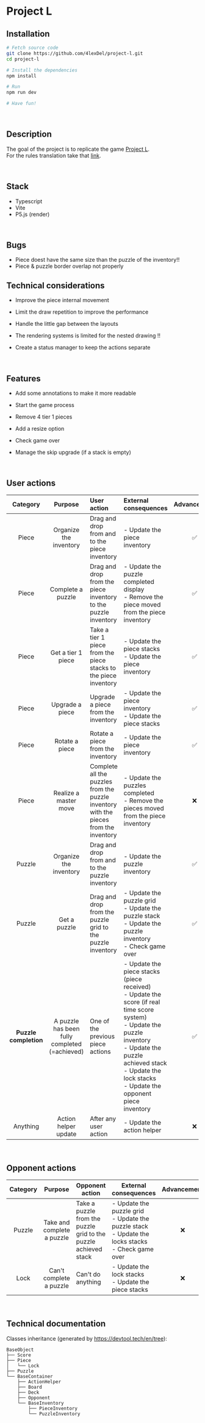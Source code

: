 # Project L

## Installation
```bash
# Fetch source code
git clone https://github.com/4lexDel/project-l.git
cd project-l
```
```bash
# Install the dependencies
npm install
```
```bash
# Run
npm run dev
```
```bash
# Have fun!
```

<br>

## Description
The goal of the project is to replicate the game [Project L](https://cdn.1j1ju.com/medias/82/ee/c6-project-l-rulebook.pdf).  
For the rules translation take that [link](https://biblio.brossard.ca/jeux_societe/regles/project_l_regles.pdf).

<br>

## Stack
- Typescript
- Vite
- P5.js (render)

<br>

## Bugs
- Piece doest have the same size than the puzzle of the inventory!!
- Piece & puzzle border overlap not properly

## Technical considerations
- Improve the piece internal movement
- Limit the draw repetition to improve the performance
- Handle the little gap between the layouts
- The rendering systems is limited for the nested drawing !!

- Create a status manager to keep the actions separate

<br>

## Features
- Add some annotations to make it more readable
- Start the game process
- Remove 4 tier 1 pieces
- Add a resize option
- Check game over

- Manage the skip upgrade (if a stack is empty)

<br>

## User actions

| **Category** | **Purpose** | **User action** | **External consequences** | **Advancement** |
|:---:|:---:|:---|:---|:---:|
| Piece | Organize the inventory | Drag and drop from and to the piece inventory | - Update the piece inventory | ✅ |
| Piece | Complete a puzzle | Drag and drop from the piece inventory to the puzzle inventory | - Update the puzzle completed display<br>- Remove the piece moved from the piece inventory | ✅ |
| Piece | Get a tier 1 piece | Take a tier 1 piece from the piece stacks to the piece inventory | - Update the piece stacks<br>- Update the piece inventory | ✅ |
| Piece | Upgrade a piece | Upgrade a piece from the inventory | - Update the piece inventory<br>- Update the piece stacks | ✅ |
| Piece | Rotate a piece | Rotate a piece from the inventory | - Update the piece inventory | ✅ |
| Piece | Realize a master move | Complete all the puzzles from the puzzle inventory with the pieces from the inventory | - Update the puzzles completed<br>- Remove the pieces moved from the piece inventory | ❌ |
| Puzzle | Organize the inventory | Drag and drop from and to the puzzle inventory | - Update the puzzle inventory | ✅ |
| Puzzle | Get a puzzle | Drag and drop from the puzzle grid to the puzzle inventory | - Update the puzzle grid<br>- Update the puzzle stack<br>- Update the puzzle inventory<br>- Check game over | ✅ |
| **Puzzle completion** | A puzzle has been fully completed (=achieved) | One of the previous piece actions | - Update the piece stacks (piece received)<br>- Update the score (if real time score system)<br>- Update the puzzle inventory<br>- Update the puzzle achieved stack - Update the lock stacks<br>- Update the opponent piece inventory | ✅ |
| Anything | Action helper update | After any user action | - Update the action helper | ❌ |

<br>

## Opponent actions

| **Category** | **Purpose** | **Opponent action** | **External consequences** | **Advancement** |
|:---:|:---:|---|---|:---:|
| Puzzle | Take and complete a puzzle | Take a puzzle from the puzzle grid to the puzzle achieved stack | - Update the puzzle grid<br>- Update the puzzle stack<br>- Update the locks stacks<br>- Check game over | ❌ |
| Lock | Can't complete a puzzle | Can't do anything | - Update the lock stacks<br>- Update the piece stacks | ❌ |

<br>

## Technical documentation
Classes inheritance (generated by https://devtool.tech/en/tree):  
```
BaseObject  
├── Score  
├── Piece  
│   └── Lock  
├── Puzzle  
└── BaseContainer  
    ├── ActionHelper  
    ├── Board  
    ├── Deck  
    ├── Opponent  
    └── BaseInventory  
        ├── PieceInventory  
        └── PuzzleInventory  
```